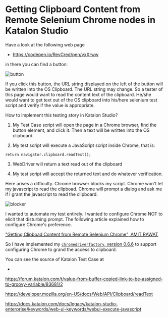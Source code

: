# Getting Clipboard Content from Remote Selenium Chrome nodes in Katalon Studio

Have a look at the following web page

- https://codepen.io/RevCred/pen/vxXrww

in there you can find a button:

![button](https://kazurayam.github.io/chromedriverfactory/images/10_copy-link-button.png)

If you click this button, the URL string displayed on the left of the button will be written into the OS Clipboard. The URL string may change. So a tester of this page would want to read the content text of the clipboard. He/she would want to get text out of the OS clipboard into his/here selenium test script and verify if the value is appropriate.

How to implement this testing story in Katalon Studio?

1. My Test Case script will open the page in a Chrome browser, find the button element, and click it. Then a text will be written into the OS clipboard.

2. My test script will execute a JavaScript script inside Chrome, that is:

```
return navigator.clipboard.readText();
```

3. WebDriver will return a text read out of the clipboard

4. My test script will accept the returned text and do whatever verification.

Here arises a difficulty. Chrome browser blocks my script. Chrome won't let my javascript to read the clipboad. Chrome will prompt a dialog and ask me if I grant the javascript to read the clipboard.

![blocker](https://kazurayam.github.io/chromedriverfactory/images/11_grant_access_to_clipboard.png)

I wanted to automate my test entirely. I wanted to configure Chrome NOT to elicit that disturbing prompt. The following article explained how to configure Chrome's preference.

["Getting Clipboad Content from Remote Selenium Chrome", AMIT RAWAT](https://sahajamit.medium.com/getting-clipboard-content-from-remote-selenium-chrome-nodes-67a4c4d862bd
)

So I have implemented my [`chromedriverfactory`, version 0.6.6](https://github.com/kazurayam/chromedriverfactory/releases/tag/0.6.6) to support configuring Chrome to grand the access to clipboard.

You can see the source of Katalon Test Case at

- []()

https://forum.katalon.com/t/value-from-buffer-copied-link-to-be-assigned-to-groovy-variable/83681/2

https://developer.mozilla.org/en-US/docs/Web/API/Clipboard/readText

https://docs.katalon.com/docs/legacy/katalon-studio-enterprise/keywords/web-ui-keywords/webui-execute-javascript


